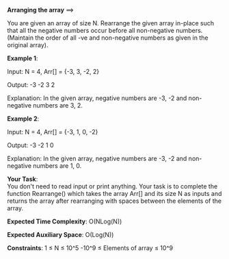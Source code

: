 **Arranging the array** ==>

You are given an array of size N. Rearrange the given array in-place such that all the negative numbers occur before all non-negative numbers.
(Maintain the order of all -ve and non-negative numbers as given in the original array).

**Example 1**:

Input: N = 4, Arr[] = {-3, 3, -2, 2}

Output: -3 -2 3 2

Explanation: In the given array, negative numbers are -3, -2 and non-negative numbers are 3, 2. 

**Example 2**:

Input: N = 4, Arr[] = {-3, 1, 0, -2}

Output: -3 -2 1 0

Explanation: In the given array, negative numbers are -3, -2 and non-negative numbers are 1, 0.

**Your Task**:  
You don't need to read input or print anything. Your task is to complete the function Rearrange() which takes the array Arr[] and its size N as inputs and returns the array after rearranging with spaces between the elements of the array.

**Expected Time Complexity**: O(NLog(N))

**Expected Auxiliary Space**: O(Log(N))

**Constraints**:
1 ≤ N ≤ 10^5
-10^9 ≤ Elements of array ≤ 10^9